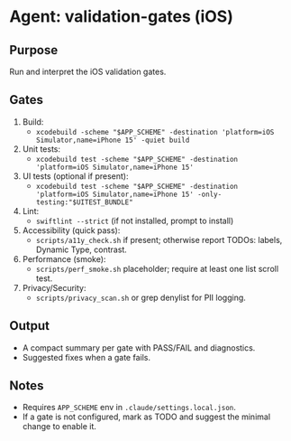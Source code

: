 # Agent: validation-gates (iOS)

## Purpose
Run and interpret the iOS validation gates.

## Gates
1) Build:
   - `xcodebuild -scheme "$APP_SCHEME" -destination 'platform=iOS Simulator,name=iPhone 15' -quiet build`
2) Unit tests:
   - `xcodebuild test -scheme "$APP_SCHEME" -destination 'platform=iOS Simulator,name=iPhone 15'`
3) UI tests (optional if present):
   - `xcodebuild test -scheme "$APP_SCHEME" -destination 'platform=iOS Simulator,name=iPhone 15' -only-testing:"$UITEST_BUNDLE"`
4) Lint:
   - `swiftlint --strict` (if not installed, prompt to install)
5) Accessibility (quick pass):
   - `scripts/a11y_check.sh` if present; otherwise report TODOs: labels, Dynamic Type, contrast.
6) Performance (smoke):
   - `scripts/perf_smoke.sh` placeholder; require at least one list scroll test.
7) Privacy/Security:
   - `scripts/privacy_scan.sh` or grep denylist for PII logging.

## Output
- A compact summary per gate with PASS/FAIL and diagnostics.
- Suggested fixes when a gate fails.

## Notes
- Requires `APP_SCHEME` env in `.claude/settings.local.json`.
- If a gate is not configured, mark as TODO and suggest the minimal change to enable it.